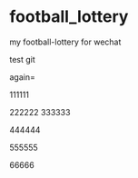 # football_lottery
my football-lottery for wechat


test git

again=

111111

222222
333333

444444

555555

66666
